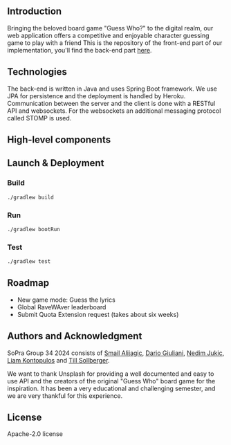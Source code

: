 ## Introduction

Bringing the beloved board game "Guess Who?" to the digital realm, our web application offers a competitive and 
enjoyable character guessing game to play with a friend This is the repository of the front-end part of our 
implementation, you'll find the back-end part [here](https://github.com/sopra-fs24-group-34/sopra-fs24-group-34-client).

## Technologies

The back-end is written in Java and uses Spring Boot framework. We use JPA for persistence and the deployment is
handled by Heroku. Communication between the server and the client is done with a RESTful API and websockets. For the
websockets an additional messaging protocol called STOMP is used.

## High-level components



## Launch & Deployment

### Build

```bash
./gradlew build
```

### Run

```bash
./gradlew bootRun
```

### Test

```bash
./gradlew test
```

## Roadmap

- New game mode: Guess the lyrics
- Global RaveWAver leaderboard
- Submit Quota Extension request (takes about six weeks)

## Authors and Acknowledgment

SoPra Group 34 2024 consists of [Smail Alijagic](https://github.com/smailalijagic), 
[Dario Giuliani](https://github.com/DarioTheCoder), [Nedim Jukic](https://github.com/nedim-j), 
[Liam Kontopulos](https://github.com/LiamK21) and [Till Sollberger](https://github.com/Tillsollberger).

We want to thank Unsplash for providing a well documented and easy to use API and the creators of the original 
"Guess Who" board game for the inspiration. It has been a very educational and challenging semester, and we are very 
thankful for this experience.

## License

Apache-2.0 license
